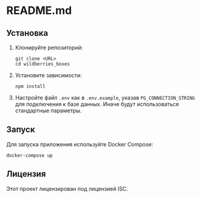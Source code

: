# README.md

## Установка

1. Клонируйте репозиторий:

   ```
   git clone <URL>
   cd wildberries_boxes
   ```

2. Установите зависимости:

   ```
   npm install
   ```

3. Настройте файл `.env` как в `.env.example`, указав `PG_CONNECTION_STRING` для подключения к базе данных. Иначе будут использоваться стандартные параметры.

## Запуск

Для запуска приложения используйте Docker Compose:

```
docker-compose up
```

## Лицензия

Этот проект лицензирован под лицензией ISC.
